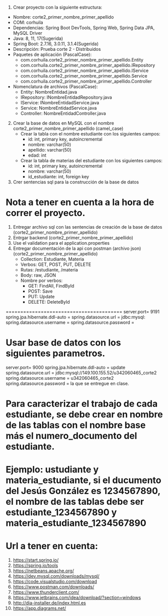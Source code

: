 1. Crear proyecto con la siguiente estructura: 
- Nombre: corte2_primer_nombre_primer_apellido
- COM: corhuila
- Dependencias: Spring Boot DevTools, Spring Web, Spring Data JPA, MySQL Driver
- Java: 8, 11, 17(Sugerida)
- Spring Boot: 2.7.16, 3.0.11, 3.1.4(Sugerida)
- Descripción: Prueba corte 2 - Distribuidos
- Paquetes de aplicación (PascalCase):
    - com.corhuila.corte2_primer_nombre_primer_apellido.Entity
    - com.corhuila.corte2_primer_nombre_primer_apellido.IRepository
    - com.corhuila.corte2_primer_nombre_primer_apellido.IService
    - com.corhuila.corte2_primer_nombre_primer_apellido.Service
    - com.corhuila.corte2_primer_nombre_primer_apellido.Controller
- Nomenclatura de archivos (PascalCase): 
    - Entity: NombreEntidad.java
    - IRepository: INombreEntidadRepository.java
    - IService: INombreEntidadService.java
    - Service: NombreEntidadService.java
    - Controller: NombreEntidadController.java
2. Crear la base de datos en MySQL con el nombre corte2_primer_nombre_primer_apellido (camel_case)
    - Crear la tabla con el nombre estudiante con los siguientes campos:
        - id: int, primary key, autoincremental
        - nombre: varchar(50)
        - apellido: varchar(50)
        - edad: int
    - Crear la tabla de materias del estudiante con los siguientes campos:
        - id: int, primary key, autoincremental
        - nombre: varchar(50)
        - id_estudiante: int, foreign key
3. Crer sentencias sql para la construcción de la base de datos

# Nota a tener en cuenta a la hora de correr el proyecto.
1. Entregar archivo sql con las sentencias de creación de la base de datos (corte2_primer_nombre_primer_apellido)
2. Entrgar backend (corte2_primer_nombre_primer_apellido)
3. Use el validation para el application.properties
4. Entregar documentación de la api con postman (archivo json) (corte2_primer_nombre_primer_apellido)
    - Collection: Estudiante, Materia
    - Verbos: GET, POST, PUT, DELETE
    - Rutas: /estudiante, /materia
    - Body: raw, JSON
    - Nombre por verbos: 
        - GET: FindAll, FindById
        - POST: Save 
        - PUT: Update
        - DELETE: DeleteById

========================================
server.port= 9191
spring.jpa.hibernate.ddl-auto = 
spring.datasource.url = jdbc:mysql:
spring.datasource.username = 
spring.datasource.password = 

# Usar base de datos con los siguientes parametros.
server.port= 9000
spring.jpa.hibernate.ddl-auto = update
spring.datasource.url = jdbc:mysql://149.100.155.52/u342060465_corte2
spring.datasource.username = u342060465_corte2
spring.datasource.password = la que se entregue en clase.

# Para caracterizar el trabajo de cada estudiante, se debe crear en nombre de las tablas con el nombre base más el numero_documento del estudiante.
# Ejemplo: ustudiante y materia_estudiante, si el ducumento del Jesús González es 1234567890, el nombre de las tablas debe ser estudiante_1234567890 y materia_estudiante_1234567890

# Url a tener en cuenta: 
1. https://start.spring.io/
2. https://spring.io/tools
3. https://netbeans.apache.org/
4. https://dev.mysql.com/downloads/mysql/
5. https://code.visualstudio.com/download
6. https://www.postman.com/downloads/
7. https://www.thunderclient.com/
8. https://www.jetbrains.com/idea/download/?section=windows
9. http://dia-installer.de/index.html.es
10. https://app.diagrams.net/